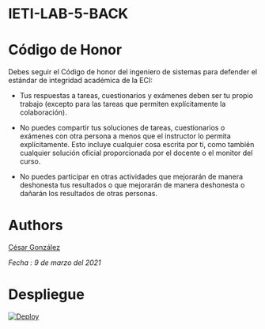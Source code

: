 # IETI-LAB-5-BACK
# Código de Honor

Debes seguir el Código de honor del ingeniero de sistemas para defender el estándar de integridad académica de la ECI:

* Tus respuestas a tareas, cuestionarios y exámenes deben ser tu propio trabajo (excepto para las tareas que permiten explícitamente la colaboración).

* No puedes compartir tus soluciones de tareas, cuestionarios o exámenes con otra persona a menos que el instructor lo permita explícitamente. Esto incluye cualquier cosa escrita por ti, como también cualquier solución oficial proporcionada por el docente o el monitor del curso.

* No puedes participar en otras actividades que mejorarán de manera deshonesta tus resultados o que mejorarán de manera deshonesta o dañarán los resultados de otras personas.

# Authors

[César González](https://github.com/csarssj) 

_Fecha : 9 de marzo del 2021_ 
# Despliegue
[![Deploy](https://www.herokucdn.com/deploy/button.svg)](https://aqueous-brook-11783.herokuapp.com/user)